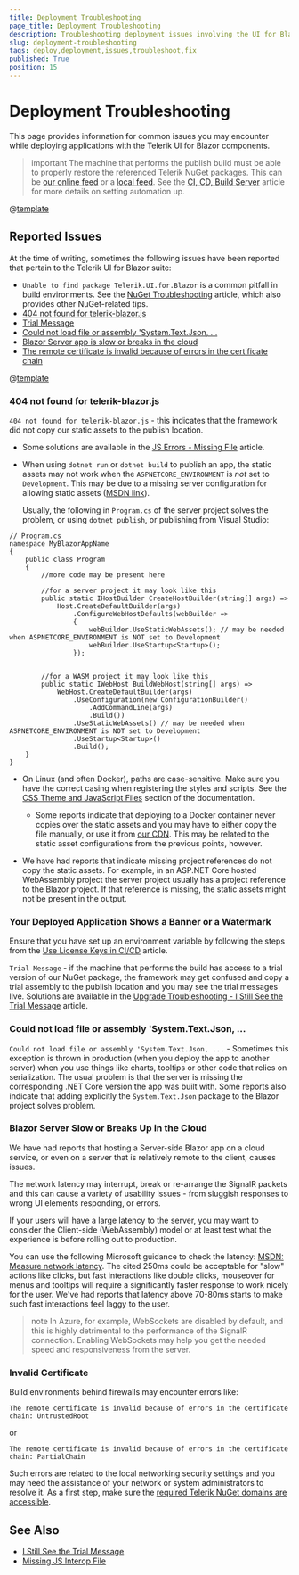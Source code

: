 ```yaml
---
title: Deployment Troubleshooting
page_title: Deployment Troubleshooting
description: Troubleshooting deployment issues involving the UI for Blazor suite.
slug: deployment-troubleshooting
tags: deploy,deployment,issues,troubleshoot,fix
published: True
position: 15
---
```


# Deployment Troubleshooting

This page provides information for common issues you may encounter while deploying applications with the Telerik UI for Blazor components.

>important The machine that performs the publish build must be able to properly restore the referenced Telerik NuGet packages. This can be [our online feed](slug:installation/nuget) or a [local feed](slug:installation-zip). See the [CI, CD, Build Server](slug:deployment-ci-cd-build-pc) article for more details on setting automation up.

@[template](/_contentTemplates/common/general-info.md#status-telerik-com)

## Reported Issues

At the time of writing, sometimes the following issues have been reported that pertain to the Telerik UI for Blazor suite:

* `Unable to find package Telerik.UI.for.Blazor` is a common pitfall in build environments. See the [NuGet Troubleshooting](slug:troubleshooting-nuget#unable-to-find-package) article, which also provides other NuGet-related tips.
* [404 not found for telerik-blazor.js](#404-not-found-for-telerik-blazor-js)
* [Trial Message](#trial-message)
* [Could not load file or assembly 'System.Text.Json, ...](#could-not-load-file-or-assembly-system-text-json)
* [Blazor Server app is slow or breaks in the cloud](#blazor-server-slow-or-breaks-up-in-the-cloud)
* [The remote certificate is invalid because of errors in the certificate chain](#invalid-certificate)

@[template](/_contentTemplates/common/general-info.md#ci-cd-support)

### 404 not found for telerik-blazor.js

`404 not found for telerik-blazor.js` - this indicates that the framework did not copy our static assets to the publish location.

* Some solutions are available in the [JS Errors - Missing File](slug:troubleshooting-js-errors#missing-file) article.

* When using `dotnet run` or `dotnet build` to publish an app, the static assets may not work when the `ASPNETCORE_ENVIRONMENT` is _not_ set to `Development`. This may be due to a missing server configuration for allowing static assets ([MSDN link](https://docs.microsoft.com/en-us/aspnet/core/razor-pages/ui-class?view=aspnetcore-3.1&tabs=visual-studio#consume-content-from-a-referenced-rcl)). 

    Usually, the following in `Program.cs` of the server project solves the problem, or using `dotnet publish`, or publishing from Visual Studio:
    
````C#.skip-repl    
// Program.cs
namespace MyBlazorAppName
{
    public class Program
    {
        //more code may be present here
        
        //for a server project it may look like this
        public static IHostBuilder CreateHostBuilder(string[] args) =>
            Host.CreateDefaultBuilder(args)
                .ConfigureWebHostDefaults(webBuilder =>
                {
                    webBuilder.UseStaticWebAssets(); // may be needed when ASPNETCORE_ENVIRONMENT is NOT set to Development
                    webBuilder.UseStartup<Startup>();
                });


        //for a WASM project it may look like this
        public static IWebHost BuildWebHost(string[] args) =>
            WebHost.CreateDefaultBuilder(args)
                .UseConfiguration(new ConfigurationBuilder()
                    .AddCommandLine(args)
                    .Build())
                .UseStaticWebAssets() // may be needed when ASPNETCORE_ENVIRONMENT is NOT set to Development
                .UseStartup<Startup>()
                .Build();
    }
}
````

* On Linux (and often Docker), paths are case-sensitive. Make sure you have the correct casing when registering the styles and scripts. See the [CSS Theme and JavaScript Files](slug:getting-started/what-you-need#css-theme-and-javascript-files) section of the documentation.

    * Some reports indicate that deploying to a Docker container never copies over the static assets and you may have to either copy the file manually, or use it from [our CDN](slug:common-features-cdn). This may be related to the static asset configurations from the previous points, however.

* We have had reports that indicate missing project references do not copy the static assets. For example, in an ASP.NET Core hosted WebAssembly project the server project usually has a project reference to the Blazor project. If that reference is missing, the static assets might not be present in the output.


### Your Deployed Application Shows a Banner or a Watermark

Ensure that you have set up an environment variable by following the steps from the [Use License Keys in CI/CD](slug:installation-license-key) article.


`Trial Message` - if the machine that performs the build has access to a trial version of our NuGet package, the framework may get confused and copy a trial assembly to the publish location and you may see the trial messages live. Solutions are available in the [Upgrade Troubleshooting - I Still See the Trial Message](slug:upgrade-tutorial#i-still-see-the-trial-watermark-and-banner) article.

### Could not load file or assembly 'System.Text.Json, ...

`Could not load file or assembly 'System.Text.Json, ...` - Sometimes this exception is thrown in production (when you deploy the app to another server) when you use things like charts, tooltips or other code that relies on serialization. The usual problem is that the server is missing the corresponding .NET Core version the app was built with. Some reports also indicate that adding explicitly the `System.Text.Json` package to the Blazor project solves problem.

### Blazor Server Slow or Breaks Up in the Cloud

We have had reports that hosting a Server-side Blazor app on a cloud service, or even on a server that is relatively remote to the client, causes issues. 

The network latency may interrupt, break or re-arrange the SignalR packets and this can cause a variety of usability issues - from sluggish responses to wrong UI elements responding, or errors. 

If your users will have a large latency to the server, you may want to consider the Client-side (WebAssembly) model or at least test what the experience is before rolling out to production.

You can use the following Microsoft guidance to check the latency: <a href="https://docs.microsoft.com/en-us/aspnet/core/blazor/host-and-deploy/server?view=aspnetcore-5.0#measure-network-latency" target="_blank">MSDN: Measure network latency</a>. The cited 250ms could be acceptable for "slow" actions like clicks, but fast interactions like double clicks, mouseover for menus and tooltips will require a significantly faster response to work nicely for the user. We've had reports that latency above 70-80ms starts to make such fast interactions feel laggy to the user.

>note In Azure, for example, WebSockets are disabled by default, and this is highly detrimental to the performance of the SignalR connection. Enabling WebSockets may help you get the needed speed and responsiveness from the server.


### Invalid Certificate

Build environments behind firewalls may encounter errors like:

`The remote certificate is invalid because of errors in the certificate chain: UntrustedRoot`

or

`The remote certificate is invalid because of errors in the certificate chain: PartialChain`

Such errors are related to the local networking security settings and you may need the assistance of your network or system administrators to resolve it. As a first step, make sure the [required Telerik NuGet domains are accessible](slug:installation/nuget#access-nuget-packages-behind-firewall).


## See Also

* [I Still See the Trial Message](slug:upgrade-tutorial#i-still-see-the-trial-watermark-and-banner)
* [Missing JS Interop File](slug:troubleshooting-js-errors#missing-file) 
